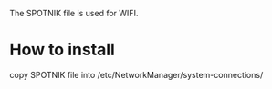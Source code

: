 The SPOTNIK file is used for WIFI.

# How to install

copy SPOTNIK file into /etc/NetworkManager/system-connections/

